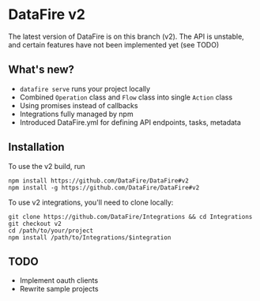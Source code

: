 # DataFire v2
The latest version of DataFire is on this branch (v2). The API is unstable,
and certain features have not been implemented yet (see TODO)

## What's new?
* `datafire serve` runs your project locally
* Combined `Operation` class and `Flow` class into single `Action` class
* Using promises instead of callbacks
* Integrations fully managed by npm
* Introduced DataFire.yml for defining API endpoints, tasks, metadata

## Installation

To use the v2 build, run
```
npm install https://github.com/DataFire/DataFire#v2
npm install -g https://github.com/DataFire/DataFire#v2
```

To use v2 integrations, you'll need to clone locally:

```
git clone https://github.com/DataFire/Integrations && cd Integrations
git checkout v2
cd /path/to/your/project
npm install /path/to/Integrations/$integration
```

## TODO
* Implement oauth clients
* Rewrite sample projects
